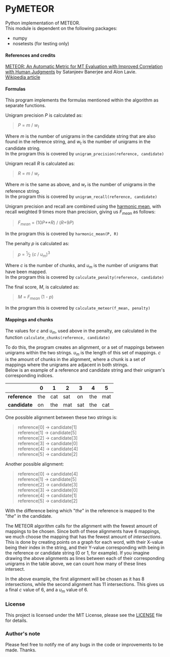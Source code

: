 # PyMETEOR
Python implementation of METEOR.<br/>
This module is dependent on the following packages:
- numpy
- nosetests (for testing only)

#### References and credits
[METEOR: An Automatic Metric for MT Evaluation with
Improved Correlation with Human Judgments](https://www.cs.cmu.edu/~alavie/papers/BanerjeeLavie2005-final.pdf) by Satanjeev Banerjee and Alon Lavie.<br/>
[Wikipedia article](https://en.wikipedia.org/wiki/METEOR)

#### Formulas
This program implements the formulas mentioned within the algorithm as separate functions.

Unigram precision *P* is calculated as:
>*P* = *m* / *w<sub>t</sub>*

Where *m* is the number of unigrams in the candidate string that are also found in the reference string, and *w<sub>t</sub>* is the number of unigrams in the candidate string.<br/>
In the program this is covered by `unigram_precision(reference, candidate)`

Unigram recall *R* is calculated as:
>*R* = *m* / *w<sub>r</sub>*

Where *m* is the same as above, and *w<sub>r</sub>* is the number of unigrams in the reference string.<br/>
In the program this is covered by `unigram_recall(reference, candidate)`<br/>

Unigram precision and recall are combined using the [harmonic mean](https://en.wikipedia.org/wiki/Harmonic_mean), with recall weighted 9 times more than precision, giving us *F<sub>mean</sub>* as follows:
>*F<sub>mean</sub>* = (10*P**R*) / (*R*+9*P*)

In the program this is covered by `harmonic_mean(P, R)`

The penalty *p* is calculated as:<br/>
>*p* = <sup>1</sup>&frasl;<sub>2</sub> (*c* / *u<sub>m</sub>*)<sup>3</sup>

Where *c* is the number of chunks, and *u<sub>m</sub>* is the number of unigrams that have been mapped.<br/>
In the program this is covered by `calculate_penalty(reference, candidate)`

The final score, *M*, is calculated as:
>*M* = *F<sub>mean</sub>* (1 - *p*)

In the program this is covered by `calculate_meteor(f_mean, penalty)`

#### Mappings and chunks
The values for *c* and *u<sub>m</sub>*, used above in the penalty, are calculated in the function `calculate_chunks(reference, candidate)`

To do this, the program creates an alignment, or a set of mappings between unigrams within the two strings. *u<sub>m</sub>* is the length of this set of mappings. *c* is the amount of chunks in the alignment, where a chunk is a set of mappings where the unigrams are adjacent in both strings.<br/>
Below is an example of a reference and candidate string and their unigram's corresponding indices.

|  | 0 | 1 | 2 | 3 | 4 | 5 |
| --- | --- | --- | --- | --- | --- | --- |
| **reference** | the | cat | sat | on | the | mat | 
| **candidate** | on | the | mat | sat | the | cat |
One possible alignment between these two strings is:
> reference[0] &rarr; candidate[1]<br/>
> reference[1] &rarr; candidate[5]<br/>
> reference[2] &rarr; candidate[3]<br/>
> reference[3] &rarr; candidate[0]<br/>
> reference[4] &rarr; candidate[4]<br/>
> reference[5] &rarr; candidate[2]<br/>

Another possible alignment:
> reference[0] &rarr; candidate[4]<br/>
> reference[1] &rarr; candidate[5]<br/>
> reference[2] &rarr; candidate[3]<br/>
> reference[3] &rarr; candidate[0]<br/>
> reference[4] &rarr; candidate[1]<br/>
> reference[5] &rarr; candidate[2]<br/>

With the difference being which "*the*" in the reference is mapped to the "*the*" in the candidate.

The METEOR algorithm calls for the alignment with the fewest amount of mappings to be chosen. Since both of these alignments have 6 mappings, we much choose the mapping that has the fewest amount of *intersections*. This is done by creating points on a graph for each word, with their X-value being their index in the string, and their Y-value corresponding with being in the reference or candidate string (0 or 1, for example). If you imagine drawing the above alignments as lines between each of their corresponding unigrams in the table above,  we can count how many of these lines intersect.

In the above example, the first alignment will be chosen as it has 8 intersections, while the second alignment has 11 intersections. This gives us a final *c* value of 6, and a *u<sub>m</sub>* value of 6.

### License
This project is licensed under the MIT License, please see the [LICENSE](LICENSE) file for details.

### Author's note
Please feel free to notify me of any bugs in the code or improvements to be made. Thanks.
